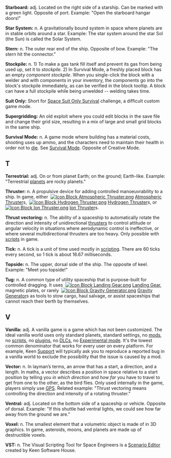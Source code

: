 **Starboard:** adj. Located on the right side of a starship. Can be marked with a green light. Opposite of port. Example: "Open the starboard hangar doors!"

**Star System:** n. A gravitationally bound system in space where planets are in stable orbits around a star. Example: The star system around the star Sol (the Sun) is called the Solar System.

**Stern:** n. The outer rear end of the ship. Opposite of bow. Example: "The stern hit the connector."

**Stockpile:** n. 1) To make a gas tank fill itself and prevent its gas from being used up, set it to _stockpile_. 2) In Survival Mode, a freshly placed block has an empty _component stockpile_. When you single-click the block with a welder and with components in your inventory, the components go into the block's stockpile immediately, as can be verified in the block tooltip. A block can have a full stockpile while being unwelded -- welding takes time.

**Suit Only:** Short for [Space Suit Only Survival](https://spaceengineers.wiki.gg/wiki/Space_Suit_Only_Survival "Space Suit Only Survival") challenge, a difficult custom game mode.

**Supergridding:** An old exploit where you could edit blocks in the save file and change their grid size, resulting in a mix of large and small grid blocks in the same ship.

**Survival Mode:** n. A game mode where building has a material costs, shooting uses up ammo, and the characters need to maintain their health in order not to [die](https://spaceengineers.wiki.gg/wiki/Death "Death"). See [Survival Mode](https://spaceengineers.wiki.gg/wiki/Survival_Mode "Survival Mode"). Opposite of Creative Mode.

## T

**Terrestrial:** adj. On or from planet Earth; on the ground; Earth-like. Example: "Terrestrial [planets](https://spaceengineers.wiki.gg/wiki/Planets "Planets") are rocky planets."

**Thruster:** n. A propulsive device for adding controlled manoeuvrability to a ship. In game, either  [![Icon Block Atmospheric Thruster.png](https://spaceengineers.wiki.gg/images/thumb/Icon_Block_Atmospheric_Thruster.png/21px-Icon_Block_Atmospheric_Thruster.png?40659a)](https://spaceengineers.wiki.gg/wiki/Atmospheric_Thruster "Atmospheric Thruster") [Atmospheric Thruster](https://spaceengineers.wiki.gg/wiki/Atmospheric_Thruster "Atmospheric Thruster")s,  [![Icon Block Hydrogen Thruster.png](https://spaceengineers.wiki.gg/images/thumb/Icon_Block_Hydrogen_Thruster.png/21px-Icon_Block_Hydrogen_Thruster.png?77ed1d)](https://spaceengineers.wiki.gg/wiki/Hydrogen_Thruster "Hydrogen Thruster") [Hydrogen Thruster](https://spaceengineers.wiki.gg/wiki/Hydrogen_Thruster "Hydrogen Thruster")s, or  [![Icon Block Ion Thruster.png](https://spaceengineers.wiki.gg/images/thumb/Icon_Block_Ion_Thruster.png/21px-Icon_Block_Ion_Thruster.png?6357bf)](https://spaceengineers.wiki.gg/wiki/Ion_Thruster "Ion Thruster") [Ion Thruster](https://spaceengineers.wiki.gg/wiki/Ion_Thruster "Ion Thruster")s.

**Thrust vectoring:** n. The ability of a spaceship to automatically rotate the direction and intensity of unidirectional [thrusters](https://spaceengineers.wiki.gg/wiki/Thruster "Thruster") to control attitude or angular velocity in situations where aerodynamic control is ineffective, or where several multidirectional thrusters are too heavy. Only possible with [scripts](https://spaceengineers.wiki.gg/wiki/Scripts "Scripts") in game.

**Tick:** n. A tick is a unit of time used mostly in [scripting](https://spaceengineers.wiki.gg/wiki/Scripting "Scripting"). There are 60 ticks every second, so 1 tick is about 16.67 milliseconds.

**Topside:** n. The upper, dorsal side of the ship. The opposite of keel. Example: "Meet you topside!"

**Tug:** n. A common type of utility spaceship that is purpose-built for controlled dragging. It uses  [![Icon Block Landing Gear.png](https://spaceengineers.wiki.gg/images/thumb/Icon_Block_Landing_Gear.png/21px-Icon_Block_Landing_Gear.png?d381be)](https://spaceengineers.wiki.gg/wiki/Landing_Gear "Landing Gear") [Landing Gear](https://spaceengineers.wiki.gg/wiki/Landing_Gear "Landing Gear"), magnetic plates, or rarely  [![Icon Block Gravity Generator.png](https://spaceengineers.wiki.gg/images/thumb/Icon_Block_Gravity_Generator.png/21px-Icon_Block_Gravity_Generator.png?9a1cf8)](https://spaceengineers.wiki.gg/wiki/Gravity_Generator "Gravity Generator") [Gravity Generator](https://spaceengineers.wiki.gg/wiki/Gravity_Generator "Gravity Generator")s as tools to stow cargo, haul salvage, or assist spaceships that cannot reach their berth by themselves.

## V

**Vanilla:** adj. A vanilla game is a game which has not been customized. The ideal vanilla world uses only standard planets, standard settings, no [mods](https://spaceengineers.wiki.gg/wiki/Mods "Mods"), no [scripts](https://spaceengineers.wiki.gg/wiki/Scripts "Scripts"), no [plugins](https://spaceengineers.wiki.gg/wiki/Plugins "Plugins"), no [DLCs](https://spaceengineers.wiki.gg/wiki/DLC_and_Achievement_Icons "DLC and Achievement Icons"), no [Experimental mode](https://spaceengineers.wiki.gg/wiki/Experimental_mode "Experimental mode"). It's the lowest common denominator that works for every user on every platform. For example, Keen [Support](https://spaceengineers.wiki.gg/wiki/Support "Support") will typically ask you to reproduce a reported bug in a vanilla world to exclude the possibility that the issue is caused by a mod.

**Vector:** n. In layman’s terms, an arrow that has a start, a direction, and a length. In maths, a vector describes a position in space relative to a start position by telling you _in which direction_ and _how far_ you have to travel to get from one to the other, as the bird flies. Only used internally in the game, players simply use [GPS](https://spaceengineers.wiki.gg/wiki/GPS "GPS"). Related example: "Thrust vectoring means controlling the direction and intensity of a rotating thruster."

**Ventral:** adj. Located on the bottom side of a spaceship or vehicle. Opposite of dorsal. Example: "If this shuttle had ventral lights, we could see how far away from the ground we are."

**Voxel:** n. The smallest element that a volumetric object is made of in 3D graphics. In game, asteroids, moons, and planets are made up of destructible voxels.

**VST:** n. The Visual Scripting Tool for Space Engineers is a [Scenario Editor](https://spaceengineers.wiki.gg/wiki/Scenario_Editor "Scenario Editor") created by Keen Software House.
